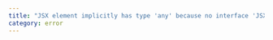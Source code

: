 ```yaml
---
title: "JSX element implicitly has type 'any' because no interface 'JSX.{0}' exists."
category: error
---
```

